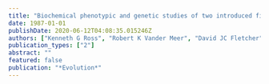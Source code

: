 ```yaml
---
title: "Biochemical phenotypic and genetic studies of two introduced fire ants and their hybrid (Hymenoptera: Formicidae)"
date: 1987-01-01
publishDate: 2020-06-12T04:08:35.015246Z
authors: ["Kenneth G Ross", "Robert K Vander Meer", "David JC Fletcher", "Edward L Vargo"]
publication_types: ["2"]
abstract: ""
featured: false
publication: "*Evolution*"
---
```


